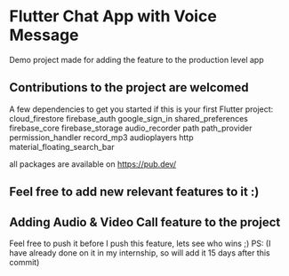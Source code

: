 # Flutter Chat App with Voice Message

Demo project made for adding the feature to the production level app

## Contributions to the project are welcomed

A few dependencies to get you started if this is your first Flutter project:
  cloud_firestore
  firebase_auth
  google_sign_in
  shared_preferences
  firebase_core 
  firebase_storage
  audio_recorder
  path
  path_provider
  permission_handler
  record_mp3
  audioplayers
  http
  material_floating_search_bar
  
  all packages are available on https://pub.dev/
 
 ## Feel free to add new relevant features to it :)
 ## Adding Audio & Video Call feature to the project
 
 Feel free to push it before I push this feature, lets see who wins ;)
 PS: (I have already done on it in my internship, so will add it 15 days after this commit)


